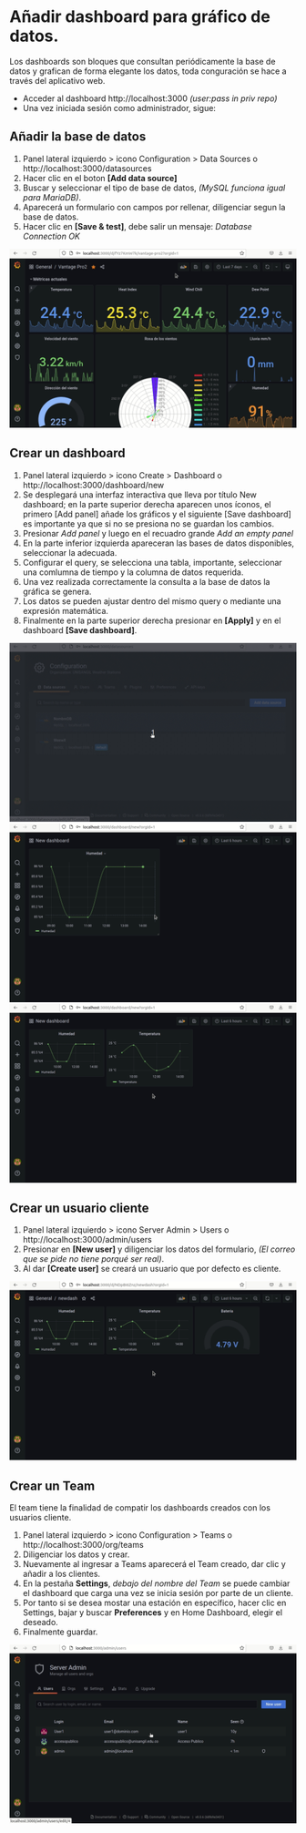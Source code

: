 # Añadir dashboard para gráfico de datos.

Los dashboards son bloques que consultan periódicamente la base de datos y grafican de forma elegante los datos, toda conguración se hace a través del aplicativo web.

- Acceder al dashboard
http://localhost:3000
*(user:pass in priv repo)*
- Una vez iniciada sesión como administrador, sigue:

## Añadir la base de datos

1. Panel lateral izquierdo > icono Configuration > Data Sources o http://localhost:3000/datasources
2. Hacer clic en el boton **[Add data source]**
3. Buscar y seleccionar el tipo de base de datos, *(MySQL funciona igual para MariaDB)*.
4. Aparecerá un formulario con campos por rellenar, diligenciar segun la base de datos.
5. Hacer clic en **[Save & test]**, debe salir un mensaje: *Database Connection OK*

![add database mysql](/imgs/addDB.gif)

## Crear un dashboard

1. Panel lateral izquierdo > icono Create > Dashboard o http://localhost:3000/dashboard/new
2. Se desplegará una interfaz interactiva que lleva por título New dashboard; en la parte superior derecha aparecen unos íconos, el primero [Add panel] añade los gráficos y el siguiente [Save dashboard] es importante ya que si no se presiona no se guardan los cambios.
3. Presionar *Add panel* y luego en el recuadro grande *Add an empty panel*
4. En la parte inferior izquierda apareceran las bases de datos disponibles, seleccionar la adecuada.
5. Configurar el query, se selecciona una tabla, importante, seleccionar una comlumna de tiempo y la columna de datos requerida.
6. Una vez realizada correctamente la consulta a la base de datos la gráfica se genera.
7. Los datos se pueden ajustar dentro del mismo query o mediante una expresión matemática.
8. Finalmente en la parte superior derecha presionar en **[Apply]** y en el dashboard **[Save dashboard]**.

![panels dashboard1](/imgs/dash1.gif)
![panels dashboard2](/imgs/dash2.gif)
![panels dashboard3](/imgs/dash3.gif)

## Crear un usuario cliente

1. Panel lateral izquierdo > icono Server Admin > Users o http://localhost:3000/admin/users
2. Presionar en **[New user]** y diligenciar los datos del formulario, *(El correo que se pide no tiene porqué ser real)*.
3. Al dar **[Create user]** se creará un usuario que por defecto es cliente.

![add user](/imgs/user.gif)

## Crear un Team
El team tiene la finalidad de compatir los dashboards creados con los usuarios cliente.

1. Panel lateral izquierdo > icono Configuration > Teams o http://localhost:3000/org/teams
2. Diligenciar los datos y crear.
3. Nuevamente al ingresar a Teams aparecerá el Team creado, dar clic y añadir a los clientes.
4. En la pestaña **Settings**, *debajo del nombre del Team* se puede cambiar el dashboard que carga una vez se inicia sesión por parte de un cliente.
5. Por tanto si se desea mostar una estación en específico, hacer clic en Settings, bajar y buscar **Preferences** y en Home Dashboard, elegir el deseado.
6. Finalmente guardar.

![add team](/imgs/team.gif)
